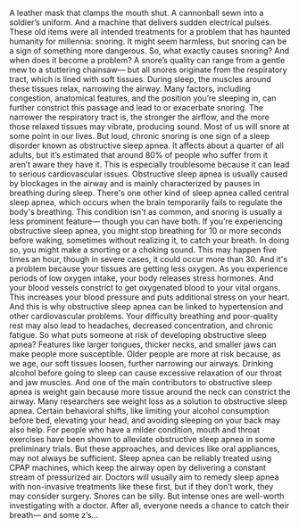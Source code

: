 A leather mask that clamps the mouth shut. A cannonball sewn  into a soldier’s uniform. And a machine that delivers  sudden electrical pulses. These old items were all intended treatments for a problem that has haunted humanity for millennia: snoring. It might seem harmless, but snoring can be a sign of something more dangerous. So, what exactly causes snoring?  And when does it become a problem? A snore’s quality can range from a gentle mew to a stuttering chainsaw— but all snores originate  from the respiratory tract, which is lined with soft tissues. During sleep, the muscles  around these tissues relax, narrowing the airway. Many factors, including congestion,  anatomical features, and the position you’re sleeping in, can further constrict this passage  and lead to or exacerbate snoring. The narrower the respiratory tract is, the stronger the airflow, and the more those relaxed tissues  may vibrate, producing sound. Most of us will snore at some point in our lives. But loud, chronic snoring is one sign  of a sleep disorder known as obstructive sleep apnea. It affects about a quarter of all adults, but it’s estimated that around 80% of people who suffer from it aren’t aware they have it. This is especially troublesome because it  can lead to serious cardiovascular issues. Obstructive sleep apnea is usually caused by blockages in the airway and is mainly characterized by pauses in breathing during sleep. There's one other kind of sleep apnea called central sleep apnea, which occurs when the brain temporarily fails to regulate the body's breathing. This condition isn't as common, and snoring is usually  a less prominent feature— though you can have both. If you’re experiencing  obstructive sleep apnea, you might stop breathing for 10 or more seconds before waking, sometimes without realizing it, to catch your breath. In doing so, you might make  a snorting or a choking sound. This may happen five times an hour, though in severe cases, it could occur more than 30. And it's a problem because your tissues are getting less oxygen. As you experience periods of low oxygen intake, your body releases stress hormones. And your blood vessels constrict to get oxygenated blood to your vital organs. This increases your blood pressure  and puts additional stress on your heart. And this is why obstructive sleep apnea can be linked to hypertension and other cardiovascular problems. Your difficulty breathing and poor-quality rest may also lead to headaches, decreased concentration, and chronic fatigue. So what puts someone at risk of developing obstructive sleep apnea? Features like larger tongues,  thicker necks, and smaller jaws can make people more susceptible. Older people are more at risk  because, as we age, our soft tissues loosen, further narrowing our airways. Drinking alcohol before going to sleep can cause excessive relaxation of our throat and jaw muscles. And one of the main contributors  to obstructive sleep apnea is weight gain because more tissue around the neck can constrict the airway. Many researchers see weight loss  as a solution to obstructive sleep apnea. Certain behavioral shifts, like limiting your alcohol consumption before bed, elevating your head, and avoiding  sleeping on your back may also help. For people who have a milder condition, mouth and throat exercises have been shown to alleviate obstructive sleep apnea in some preliminary trials. But these approaches,  and devices like oral appliances, may not always be sufficient. Sleep apnea can be reliably treated using CPAP machines, which keep the airway open by delivering a constant stream of pressurized air. Doctors will usually aim to remedy sleep apnea with non-invasive treatments like these first, but if they don’t work, they may consider surgery. Snores can be silly. But intense ones are well-worth  investigating with a doctor. After all, everyone needs a chance  to catch their breath— and some z’s... 